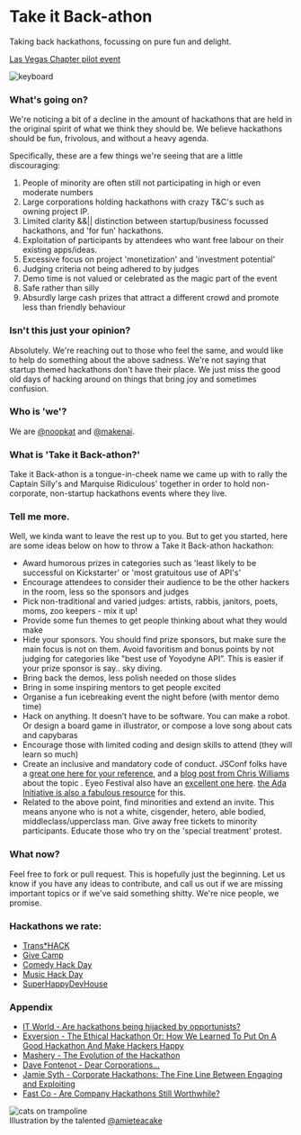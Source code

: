 # Take it Back-athon

Taking back hackathons, focussing on pure fun and delight.

[Las Vegas Chapter pilot event](http://takeitbackathon.com)

![keyboard](http://f.cl.ly/items/2D2P271Y1q2T201Y2C3B/computer_keyboard.png)

### What's going on?

We're noticing a bit of a decline in the amount of hackathons that are held in the original spirit of what we think they should be. We believe hackathons should be fun, frivolous, and without a heavy agenda.

Specifically, these are a few things we're seeing that are a little discouraging:

1. People of minority are often still not participating in high or even moderate numbers
2. Large corporations holding hackathons with crazy T&C's such as owning project IP.
3. Limited clarity &&|| distinction between startup/business focussed hackathons, and 'for fun' hackathons.
4. Exploitation of participants by attendees who want free labour on their existing apps/ideas.
5. Excessive focus on project 'monetization' and 'investment potential'
6. Judging criteria not being adhered to by judges
7. Demo time is not valued or celebrated as the magic part of the event
8. Safe rather than silly
9. Absurdly large cash prizes that attract a different crowd and promote less than friendly behaviour


### Isn't this just your opinion?
Absolutely. We're reaching out to those who feel the same, and would like to help do something about the above sadness. We're not saying that startup themed hackathons don't have their place. We just miss the good old days of hacking around on things that bring joy and sometimes confusion.

### Who is 'we'?
We are [@noopkat](http://twitter.com/noopkat) and [@makenai](http://twitter.com/makenai).

### What is 'Take it Back-athon?'
Take it Back-athon is a tongue-in-cheek name we came up with to rally the Captain Silly's and Marquise Ridiculous' together in order to hold non-corporate, non-startup hackathons events where they live. 

### Tell me more.
Well, we kinda want to leave the rest up to you. But to get you started, here are some ideas below on how to throw a Take it Back-athon hackathon:
* Award humorous prizes in categories such as 'least likely to be successful on Kickstarter' or 'most gratuitous use of API's'
* Encourage attendees to consider their audience to be the other hackers in the room, less so the sponsors and judges
* Pick non-traditional and varied judges: artists, rabbis, janitors, poets, moms, zoo keepers - mix it up!
* Provide some fun themes to get people thinking about what they would make
* Hide your sponsors. You should find prize sponsors, but make sure the main focus is not on them. Avoid favoritism and bonus points by not judging for categories like "best use of Yoyodyne API”. This is easier if your prize sponsor is say.. sky diving.
* Bring back the demos, less polish needed on those slides
* Bring in some inspiring mentors to get people excited
* Organise a fun icebreaking event the night before (with mentor demo time)
* Hack on anything. It doesn’t have to be software. You can make a robot. Or design a board game in illustrator, or compose a love song about cats and capybaras
* Encourage those with limited coding and design skills to attend (they will learn so much)
* Create an inclusive and mandatory code of conduct. JSConf folks have a [great one here for your reference](http://jsconf.com/codeofconduct.html), and a [blog post from Chris Williams](http://voodootikigod.com/our-culture-of-change/) about the topic . Eyeo Festival also have an [excellent one here](http://eyeofestival.com/policies-and-guidelines/). [the Ada Initiative is also a fabulous resource](http://adainitiative.org/what-we-do/conference-policies/) for this.
* Related to the above point, find minorities and extend an invite. This means anyone who is not a white, cisgender, hetero, able bodied, middleclass/upperclass man. Give away free tickets to minority participants. Educate those who try on the 'special treatment' protest.

### What now?
Feel free to fork or pull request. This is hopefully just the beginning. Let us know if you have any ideas to contribute, and call us out if we are missing important topics or if we've said something shitty. We're nice people, we promise.

### Hackathons we rate:
* [Trans*HACK](http://www.transhack.org/)
* [Give Camp](http://givecamp.org/)
* [Comedy Hack Day](http://comedyhackday.org/)
* [Music Hack Day](http://new.musichackday.org/)
* [SuperHappyDevHouse](http://superhappydevhouse.org/w/page/16345504/FrontPage)

### Appendix
* [IT World - Are hackathons being hijacked by opportunists?](http://www.itworld.com/software/277913/are-hackathons-being-hijacked-opportunists)
* [Exversion - The Ethical Hackathon Or: How We Learned To Put On A Good Hackathon And Make Hackers Happy](http://exversiondata.wordpress.com/2013/11/15/the-ethical-hackathon-or-how-we-learned-to-put-on-a-good-hackathon-and-make-hackers-happy/)
* [Mashery - The Evolution of the Hackathon](http://www.mashery.com/blog/evolution-hackathon)
* [Dave Fontenot - Dear Corporations...](https://medium.com/hackers-and-hacking/21a692021b65)
* [Jamie Syth - Corporate Hackathons: The Fine Line Between Engaging and Exploiting](http://jamiemsmyth.blogspot.com/2013/01/corporate-hackathons-fine-line-between.html)
* [Fast Co - Are Company Hackathons Still Worthwhile?](http://www.fastcolabs.com/3022933/open-company/are-company-hackathons-still-worthwhile)

![cats on trampoline](http://farm9.staticflickr.com/8422/7738138108_f65beeab50.jpg)  
Illustration by the talented [@amieteacake](http://twitter.com/amieteacake)
